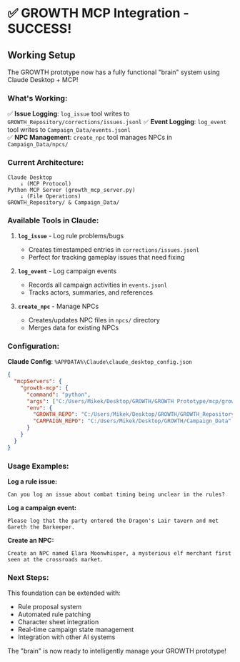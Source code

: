 # ✅ GROWTH MCP Integration - SUCCESS!

## Working Setup

The GROWTH prototype now has a fully functional "brain" system using Claude Desktop + MCP!

### What's Working:

✅ **Issue Logging**: `log_issue` tool writes to `GROWTH_Repository/corrections/issues.jsonl`
✅ **Event Logging**: `log_event` tool writes to `Campaign_Data/events.jsonl`  
✅ **NPC Management**: `create_npc` tool manages NPCs in `Campaign_Data/npcs/`

### Current Architecture:

```
Claude Desktop 
    ↓ (MCP Protocol)
Python MCP Server (growth_mcp_server.py)
    ↓ (File Operations)
GROWTH_Repository/ & Campaign_Data/
```

### Available Tools in Claude:

1. **`log_issue`** - Log rule problems/bugs
   - Creates timestamped entries in `corrections/issues.jsonl`
   - Perfect for tracking gameplay issues that need fixing

2. **`log_event`** - Log campaign events
   - Records all campaign activities in `events.jsonl`
   - Tracks actors, summaries, and references

3. **`create_npc`** - Manage NPCs
   - Creates/updates NPC files in `npcs/` directory
   - Merges data for existing NPCs

### Configuration:

**Claude Config**: `%APPDATA%\Claude\claude_desktop_config.json`
```json
{
  "mcpServers": {
    "growth-mcp": {
      "command": "python",
      "args": ["C:/Users/Mikek/Desktop/GROWTH/GROWTH Prototype/mcp/growth_mcp_server.py"],
      "env": {
        "GROWTH_REPO": "C:/Users/Mikek/Desktop/GROWTH/GROWTH_Repository",
        "CAMPAIGN_REPO": "C:/Users/Mikek/Desktop/GROWTH/Campaign_Data"
      }
    }
  }
}
```

### Usage Examples:

**Log a rule issue:**
```
Can you log an issue about combat timing being unclear in the rules?
```

**Log a campaign event:**
```
Please log that the party entered the Dragon's Lair tavern and met Gareth the Barkeeper.
```

**Create an NPC:**
```
Create an NPC named Elara Moonwhisper, a mysterious elf merchant first seen at the crossroads market.
```

### Next Steps:

This foundation can be extended with:
- Rule proposal system
- Automated rule patching
- Character sheet integration
- Real-time campaign state management
- Integration with other AI systems

The "brain" is now ready to intelligently manage your GROWTH prototype!
